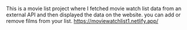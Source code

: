This is a movie list project where I fetched movie watch list data from an external API and then displayed the data on the website. you can add or remove films from your list.                                                                                                                                                                                          https://moviewatchlist1.netlify.app/      
 

